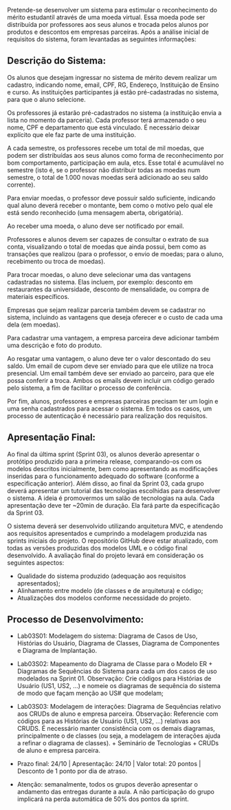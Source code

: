 Pretende-se desenvolver um sistema para estimular o reconhecimento do mérito estudantil através de uma moeda virtual. Essa moeda pode ser distribuída por professores aos seus alunos e trocada pelos alunos por produtos e descontos em empresas parceiras. Após a análise inicial de requisitos do sistema, foram levantadas as seguintes informações:

 
## Descrição do Sistema:

Os alunos que desejam ingressar no sistema de mérito devem realizar um cadastro, indicando nome, email, CPF, RG, Endereço, Instituição de Ensino e curso. As instituições participantes já estão pré-cadastradas no sistema, para que o aluno selecione.

Os professores já estarão pré-cadastrados no sistema (a instituição envia a lista no momento da parceria). Cada professor terá armazenado o seu nome, CPF e departamento que está vinculado. É necessário deixar explícito que ele faz parte de uma instituição.

A cada semestre, os professores recebe um total de mil moedas, que podem ser distribuídas aos seus alunos como forma de reconhecimento por bom comportamento, participação em aula, etcs. Esse total é acumulável no semestre (isto é, se o professor não distribuir todas as moedas num semestre, o total de 1.000 novas moedas será adicionado ao seu saldo corrente).

Para enviar moedas, o professor deve possuir saldo suficiente, indicando qual aluno deverá receber o montante, bem como o motivo pelo qual ele está sendo reconhecido (uma mensagem aberta, obrigatória).

Ao receber uma moeda, o aluno deve ser notificado por email. 

Professores e alunos devem ser capazes de consultar o extrato de sua conta, visualizando o total de moedas que ainda possui, bem como as transações que realizou (para o professor, o envio de moedas; para o aluno, recebimento ou troca de moedas).

Para trocar moedas, o aluno deve selecionar uma das vantagens cadastradas no sistema. Elas incluem, por exemplo: desconto em restaurantes da universidade, desconto de mensalidade, ou compra de materiais específicos.

Empresas que sejam realizar parceria também devem se cadastrar no sistema, incluindo as vantagens que deseja oferecer e o custo de cada uma dela (em moedas).

Para cadastrar uma vantagem, a empresa parceira deve adicionar também uma descrição e foto do produto.

Ao resgatar uma vantagem, o aluno deve ter o valor descontado do seu saldo. Um email de cupom deve ser enviado para que ele utilize na troca presencial. Um email também deve ser enviado ao parceiro, para que ele possa conferir a troca. Ambos os emails devem incluir um código gerado pelo sistema, a fim de facilitar o processo de conferência.

Por fim, alunos, professores e empresas parceiras precisam ter um login e uma senha cadastrados para acessar o sistema. Em todos os casos, um processo de autenticação é necessário para realização dos requisitos.

## Apresentação Final:

Ao final da última sprint (Sprint 03), os alunos deverão apresentar o protótipo produzido para a primeira release, comparando-os com os modelos descritos inicialmente, bem como apresentando as modificações inseridas para o funcionamento adequado do software (conforme a especificação anterior). Além disso, ao final da Sprint 03, cada grupo deverá apresentar um tutorial das tecnologias escolhidas para desenvolver o sistema. A ideia é promovermos um salão de tecnologias na aula. Cada apresentação deve ter ~20min de duração. Ela fará parte da especificação da Sprint 03.

O sistema deverá ser desenvolvido utilizando arquitetura MVC, e atendendo aos requisitos apresentados e cumprindo a modelagem produzida nas sprints iniciais do projeto. O repositório GitHub deve estar atualizado, com todas as versões produzidas dos modelos UML e o código final desenvolvido. A avaliação final do projeto levará em consideração os seguintes aspectos:

- Qualidade do sistema produzido (adequação aos requisitos apresentados);
- Alinhamento entre modelo (de classes e de arquitetura) e código;
- Atualizações dos modelos conforme necessidade do projeto.

 
## Processo de Desenvolvimento:

 - Lab03S01: Modelagem do sistema: Diagrama de Casos de Uso, Histórias do Usuário, Diagrama de Classes, Diagrama de Componentes e Diagrama de Implantação. 

 - Lab03S02: Mapeamento do Diagrama de Classe para o Modelo ER + Diagramas de Sequências do Sistema para cada um dos casos de uso modelados na Sprint 01. Observação: Crie códigos para Histórias de Usuário (US1, US2, ...) e nomeie os diagramas de sequência do sistema de modo que façam menção ao US# que modelam;

 - Lab03S03: Modelagem de interações: Diagrama de Sequências relativo aos CRUDs de aluno e empresa parceira. Observação: Referencie com códigos para as Histórias de Usuário (US1, US2, ...) relativas aos CRUDS. É necessário manter consistência com os demais diagramas, principalmente o de classes (ou seja, a modelagem de interações ajuda a refinar o diagrama de classes). + Seminário de Tecnologias + CRUDs de aluno e empresa parceira.

 - Prazo final: 24/10 | Apresentação: 24/10 | Valor total: 20 pontos | Desconto de 1 ponto por dia de atraso.

 - Atenção: semanalmente, todos os grupos deverão apresentar o andamento das entregas durante a aula. A não participação do grupo implicará na perda automática de 50% dos pontos da sprint.